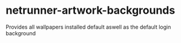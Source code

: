 netrunner-artwork-backgrounds
=============================
Provides all wallpapers installed default aswell as the default login background
